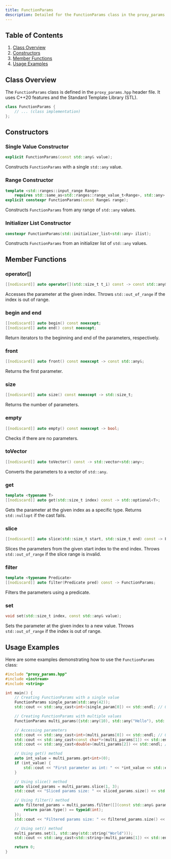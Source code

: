 ```yaml
---
title: FunctionParams
description: Detailed for the FunctionParams class in the proxy_params.hpp file, including constructors, member functions, and usage examples for encapsulating function parameters using std::any in C++.
---
```


## Table of Contents

1. [Class Overview](#class-overview)
2. [Constructors](#constructors)
3. [Member Functions](#member-functions)
4. [Usage Examples](#usage-examples)

## Class Overview

The `FunctionParams` class is defined in the `proxy_params.hpp` header file. It uses C++20 features and the Standard Template Library (STL).

```cpp
class FunctionParams {
    // ... (class implementation)
};
```

## Constructors

### Single Value Constructor

```cpp
explicit FunctionParams(const std::any& value);
```

Constructs `FunctionParams` with a single `std::any` value.

### Range Constructor

```cpp
template <std::ranges::input_range Range>
    requires std::same_as<std::ranges::range_value_t<Range>, std::any>
explicit constexpr FunctionParams(const Range& range);
```

Constructs `FunctionParams` from any range of `std::any` values.

### Initializer List Constructor

```cpp
constexpr FunctionParams(std::initializer_list<std::any> ilist);
```

Constructs `FunctionParams` from an initializer list of `std::any` values.

## Member Functions

### operator[]

```cpp
[[nodiscard]] auto operator[](std::size_t t_i) const -> const std::any&;
```

Accesses the parameter at the given index. Throws `std::out_of_range` if the index is out of range.

### begin and end

```cpp
[[nodiscard]] auto begin() const noexcept;
[[nodiscard]] auto end() const noexcept;
```

Return iterators to the beginning and end of the parameters, respectively.

### front

```cpp
[[nodiscard]] auto front() const noexcept -> const std::any&;
```

Returns the first parameter.

### size

```cpp
[[nodiscard]] auto size() const noexcept -> std::size_t;
```

Returns the number of parameters.

### empty

```cpp
[[nodiscard]] auto empty() const noexcept -> bool;
```

Checks if there are no parameters.

### toVector

```cpp
[[nodiscard]] auto toVector() const -> std::vector<std::any>;
```

Converts the parameters to a vector of `std::any`.

### get

```cpp
template <typename T>
[[nodiscard]] auto get(std::size_t index) const -> std::optional<T>;
```

Gets the parameter at the given index as a specific type. Returns `std::nullopt` if the cast fails.

### slice

```cpp
[[nodiscard]] auto slice(std::size_t start, std::size_t end) const -> FunctionParams;
```

Slices the parameters from the given start index to the end index. Throws `std::out_of_range` if the slice range is invalid.

### filter

```cpp
template <typename Predicate>
[[nodiscard]] auto filter(Predicate pred) const -> FunctionParams;
```

Filters the parameters using a predicate.

### set

```cpp
void set(std::size_t index, const std::any& value);
```

Sets the parameter at the given index to a new value. Throws `std::out_of_range` if the index is out of range.

## Usage Examples

Here are some examples demonstrating how to use the `FunctionParams` class:

```cpp
#include "proxy_params.hpp"
#include <iostream>
#include <string>

int main() {
    // Creating FunctionParams with a single value
    FunctionParams single_param(std::any(42));
    std::cout << std::any_cast<int>(single_param[0]) << std::endl; // Output: 42

    // Creating FunctionParams with multiple values
    FunctionParams multi_params({std::any(10), std::any("Hello"), std::any(3.14)});

    // Accessing parameters
    std::cout << std::any_cast<int>(multi_params[0]) << std::endl; // Output: 10
    std::cout << std::any_cast<const char*>(multi_params[1]) << std::endl; // Output: Hello
    std::cout << std::any_cast<double>(multi_params[2]) << std::endl; // Output: 3.14

    // Using get() method
    auto int_value = multi_params.get<int>(0);
    if (int_value) {
        std::cout << "First parameter as int: " << *int_value << std::endl; // Output: First parameter as int: 10
    }

    // Using slice() method
    auto sliced_params = multi_params.slice(1, 3);
    std::cout << "Sliced params size: " << sliced_params.size() << std::endl; // Output: Sliced params size: 2

    // Using filter() method
    auto filtered_params = multi_params.filter([](const std::any& param) {
        return param.type() == typeid(int);
    });
    std::cout << "Filtered params size: " << filtered_params.size() << std::endl; // Output: Filtered params size: 1

    // Using set() method
    multi_params.set(1, std::any(std::string("World")));
    std::cout << std::any_cast<std::string>(multi_params[1]) << std::endl; // Output: World

    return 0;
}
```
